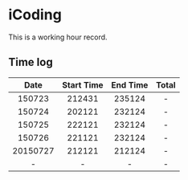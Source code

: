 # iCoding

This is a working hour record.

## Time log

|Date|Start Time|End Time|Total|
|:--:|:--:|:--:|:--:|
|150723|212431|235124|-|
|150724|202121|232124|-|
|150725|222121|232124|-|
|150726|221121|232124|-|
|20150727|212121|212124|-|
|-|-|-|-|

